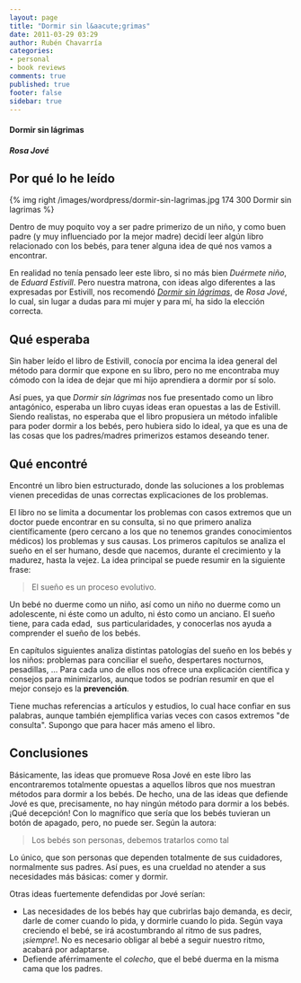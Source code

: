 ```yaml
---
layout: page
title: "Dormir sin l&aacute;grimas"
date: 2011-03-29 03:29
author: Rubén Chavarría
categories: 
- personal
- book reviews
comments: true
published: true
footer: false
sidebar: true
---
```


<h4>Dormir sin lágrimas</h4>

<h5>Rosa Jové</h5>

<h2>Por qué lo he leído</h2>

{% img right /images/wordpress/dormir-sin-lagrimas.jpg 174 300 Dormir sin lagrimas %}

Dentro de muy poquito voy a ser padre primerizo de un niño, y como buen padre (y muy influenciado por la mejor madre) decidí leer algún libro relacionado con los bebés, para tener alguna idea de qué nos vamos a encontrar.

En realidad no tenía pensado leer este libro, si no más bien <em>Duérmete niño</em>, de <em>Eduard Estivill</em>. Pero nuestra matrona, con ideas algo diferentes a las expresadas por Estivill, nos recomendó <em><a href="http://www.dormirsinlagrimas.com/">Dormir sin lágrimas</a></em>, de <em>Rosa Jové</em>, lo cual, sin lugar a dudas para mi mujer y para mí, ha sido la elección correcta.

<!-- more -->

<h2>Qué esperaba</h2>

Sin haber leído el libro de Estivill, conocía por encima la idea general del método para dormir que expone en su libro, pero no me encontraba muy cómodo con la idea de dejar que mi hijo aprendiera a dormir por sí solo.

Así pues, ya que <em>Dormir sin lágrimas</em> nos fue presentado como un libro antagónico, esperaba un libro cuyas ideas eran opuestas a las de Estivill. Siendo realistas, no esperaba que el libro propusiera un método infalible para poder dormir a los bebés, pero hubiera sido lo ideal, ya que es una de las cosas que los padres/madres primerizos estamos deseando tener.
<h2>Qué encontré</h2>
Encontré un libro bien estructurado, donde las soluciones a los problemas vienen precedidas de unas correctas explicaciones de los problemas.

El libro no se limita a documentar los problemas con casos extremos que un doctor puede encontrar en su consulta, si no que primero analiza científicamente (pero cercano a los que no tenemos grandes conocimientos médicos) los problemas y sus causas. Los primeros capítulos se analiza el sueño en el ser humano, desde que nacemos, durante el crecimiento y la madurez, hasta la vejez. La idea principal se puede resumir en la siguiente frase:
<blockquote>El sueño es un proceso evolutivo.</blockquote>
Un bebé no duerme como un niño, así como un niño no duerme como un adolescente, ni éste como un adulto, ni ésto como un anciano. El sueño tiene, para cada edad,  sus particularidades, y conocerlas nos ayuda a comprender el sueño de los bebés.

En capítulos siguientes analiza distintas patologías del sueño en los bebés y los niños: problemas para conciliar el sueño, despertares nocturnos, pesadillas, ... Para cada uno de ellos nos ofrece una explicación científica y consejos para minimizarlos, aunque todos se podrían resumir en que el mejor consejo es la <strong>prevención</strong>.

Tiene muchas referencias a artículos y estudios, lo cual hace confiar en sus palabras, aunque también ejemplifica varias veces con casos extremos "de consulta". Supongo que para hacer más ameno el libro.
<h2>Conclusiones</h2>
Básicamente, las ideas que promueve Rosa Jové en este libro las encontraremos totalmente opuestas a aquellos libros que nos muestran métodos para dormir a los bebés. De hecho, una de las ideas que defiende Jové es que, precisamente, no hay ningún método para dormir a los bebés. ¡Qué decepción! Con lo magnífico que sería que los bebés tuvieran un botón de apagado, pero, no puede ser. Según la autora:
<blockquote>Los bebés son personas, debemos tratarlos como tal</blockquote>
Lo único, que son personas que dependen totalmente de sus cuidadores, normalmente sus padres. Así pues, es una crueldad no atender a sus necesidades más básicas: comer y dormir.

Otras ideas fuertemente defendidas por Jové serían:
<ul>
	<li>Las necesidades de los bebés hay que cubrirlas bajo demanda, es decir, darle de comer cuando lo pida, y dormirle cuando lo pida. Según vaya creciendo el bebé, se irá acostumbrando al ritmo de sus padres, ¡<em>siempre</em>!. No es necesario obligar al bebé a seguir nuestro ritmo, acabará por adaptarse.</li>
	<li>Defiende aférrimamente el <em>colecho</em>, que el bebé duerma en la misma cama que los padres.</li>
</ul>